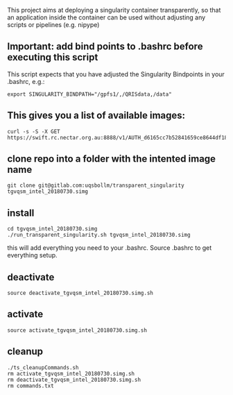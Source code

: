 This project aims at deploying a singularity container transparently, so that an application inside the container can be used without adjusting any scripts or pipelines (e.g. nipype) 

## Important: add bind points to .bashrc before executing this script
This script expects that you have adjusted the Singularity Bindpoints in your .bashrc, e.g.:
```
export SINGULARITY_BINDPATH="/gpfs1/,/QRISdata,/data"
```

## This gives you a list of available images:
```
curl -s -S -X GET https://swift.rc.nectar.org.au:8888/v1/AUTH_d6165cc7b52841659ce8644df1884d5e/singularityImages
```

## clone repo into a folder with the intented image name
```
git clone git@gitlab.com:uqsbollm/transparent_singularity tgvqsm_intel_20180730.simg	
```

## install
```
cd tgvqsm_intel_20180730.simg
./run_transparent_singularity.sh tgvqsm_intel_20180730.simg
```
this will add everything you need to your .bashrc. Source .bashrc to get everything setup.


## deactivate
```
source deactivate_tgvqsm_intel_20180730.simg.sh
```

## activate
```
source activate_tgvqsm_intel_20180730.simg.sh
```

## cleanup
```
./ts_cleanupCommands.sh
rm activate_tgvqsm_intel_20180730.simg.sh
rm deactivate_tgvqsm_intel_20180730.simg.sh
rm commands.txt
```
